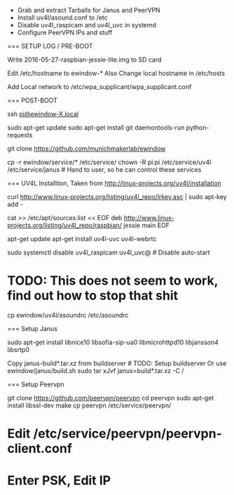 * Grab and extract Tarballs for Janus and PeerVPN
* Install uv4l/asound.conf to /etc
* Disable uv4l_raspicam and uv4l_uvc in systemd
* Configure PeerVPN IPs and stuff

=== SETUP LOG / PRE-BOOT

Write 2016-05-27-raspbian-jessie-lite.img to SD card

Edit /etc/hostname to ewindow-*
Also Change local hostname in /etc/hosts

Add Local network to /etc/wpa_supplicant/wpa_supplicant.conf

=== POST-BOOT

ssh pi@ewindow-X.local

sudo apt-get update
sudo apt-get install git daemontools-run python-requests

git clone https://github.com/munichmakerlab/ewindow

cp -r ewindow/service/* /etc/service/
chown -R pi:pi /etc/service/uv4l /etc/service/janus # Hand to user, so he can control these services

=== UV4L Installtion, Taken from http://linux-projects.org/uv4l/installation

curl http://www.linux-projects.org/listing/uv4l_repo/lrkey.asc | sudo apt-key add -

cat >> /etc/apt/sources.list << EOF
deb http://www.linux-projects.org/listing/uv4l_repo/raspbian/ jessie main
EOF

apt-get update
apt-get install uv4l-uvc uv4l-webrtc

sudo systemctl disable uv4l_raspicam uv4l_uvc@ # Disable auto-start
# TODO: This does not seem to work, find out how to stop that shit


cp ewindow/uv4l/asoundrc /etc/asoundrc

=== Setup Janus

sudo apt-get install libnice10 libsofia-sip-ua0 libmicrohttpd10 libjansson4 libsrtp0

Copy janus-build*.tar.xz from buildserver # TODO: Setup buildserver
Or use ewindow/janus/build.sh
sudo tar xJvf janus=build*.tar.xz  -C /

=== Setup Peervpn


git clone https://github.com/peervpn/peervpn
cd peervpn
sudo apt-get install libssl-dev
make
cp peervpn /etc/service/peervpn/

# Edit /etc/service/peervpn/peervpn-client.conf
# Enter PSK, Edit IP
